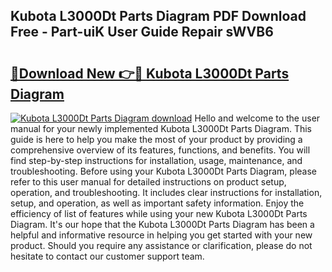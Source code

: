 ## Kubota L3000Dt Parts Diagram PDF Download Free - Part-uiK User Guide Repair sWVB6

# <h2><a href="http://dfudzg.blite.top/?on=Kubota+L3000Dt+Parts+Diagram">🔗Download New 👉🔴 Kubota L3000Dt Parts Diagram</a></h2>

[![Kubota L3000Dt Parts Diagram download](https://i.imgur.com/lujVjoI.png)](http://dfudzg.blite.top/?on=Kubota+L3000Dt+Parts+Diagram)
Hello and welcome to the user manual for your newly implemented Kubota L3000Dt Parts Diagram. This guide is here to help you make the most of your product by providing a comprehensive overview of its features, functions, and benefits. You will find step-by-step instructions for installation, usage, maintenance, and troubleshooting. Before using your Kubota L3000Dt Parts Diagram, please refer to this user manual for detailed instructions on product setup, operation, and troubleshooting. It includes clear instructions for installation, setup, and operation, as well as important safety information. Enjoy the efficiency of list of features while using your new Kubota L3000Dt Parts Diagram. It's our hope that the Kubota L3000Dt Parts Diagram has been a helpful and informative resource in helping you get started with your new product. Should you require any assistance or clarification, please do not hesitate to contact our customer support team.
